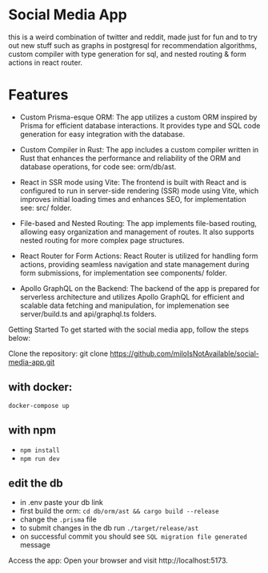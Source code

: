 # Social Media App
this is a weird combination of twitter and reddit, made just for fun and to try out new stuff such as graphs in postgresql for recommendation algorithms, custom compiler with type generation for sql, and nested routing & form actions in react router.

# Features
- Custom Prisma-esque ORM: The app utilizes a custom ORM inspired by Prisma for efficient database interactions. It provides type and SQL code generation for easy integration with the database.

- Custom Compiler in Rust: The app includes a custom compiler written in Rust that enhances the performance and reliability of the ORM and database operations, for code see: orm/db/ast.

- React in SSR mode using Vite: The frontend is built with React and is configured to run in server-side rendering (SSR) mode using Vite, which improves initial loading times and enhances SEO, for implementation see: src/ folder.

- File-based and Nested Routing: The app implements file-based routing, allowing easy organization and management of routes. It also supports nested routing for more complex page structures.

- React Router for Form Actions: React Router is utilized for handling form actions, providing seamless navigation and state management during form submissions, for implementation see components/ folder.

- Apollo GraphQL on the Backend: The backend of the app is prepared for serverless architecture and utilizes Apollo GraphQL for efficient and scalable data fetching and manipulation, for implemenation see server/build.ts and api/graphql.ts folders.

Getting Started
To get started with the social media app, follow the steps below:

Clone the repository: git clone https://github.com/miloIsNotAvailable/social-media-app.git

## with docker: 
```docker-compose up```

## with npm 
- ```npm install```
- ```npm run dev```

## edit the db
- in .env paste your db link
- first build the orm: ```cd db/orm/ast && cargo build --release```
- change the ```.prisma``` file
- to submit changes in the db run ```./target/release/ast```
- on successful commit you should see ```SQL migration file generated``` message

Access the app: Open your browser and visit http://localhost:5173.